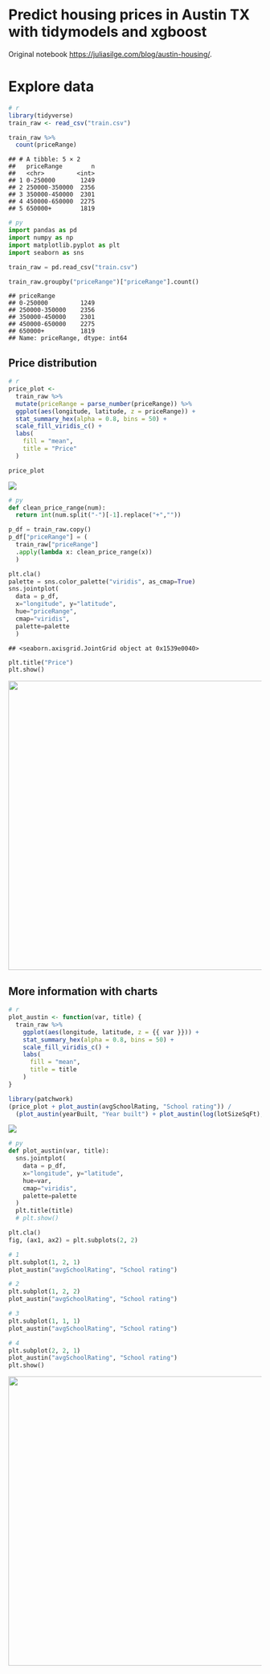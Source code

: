 Predict housing prices in Austin TX with tidymodels and xgboost
================

Original notebook <https://juliasilge.com/blog/austin-housing/>.

# Explore data

``` r
# r
library(tidyverse)
train_raw <- read_csv("train.csv")

train_raw %>%
  count(priceRange)
```

    ## # A tibble: 5 × 2
    ##   priceRange        n
    ##   <chr>         <int>
    ## 1 0-250000       1249
    ## 2 250000-350000  2356
    ## 3 350000-450000  2301
    ## 4 450000-650000  2275
    ## 5 650000+        1819

``` python
# py
import pandas as pd
import numpy as np
import matplotlib.pyplot as plt
import seaborn as sns

train_raw = pd.read_csv("train.csv")

train_raw.groupby("priceRange")["priceRange"].count()
```

    ## priceRange
    ## 0-250000         1249
    ## 250000-350000    2356
    ## 350000-450000    2301
    ## 450000-650000    2275
    ## 650000+          1819
    ## Name: priceRange, dtype: int64

## Price distribution

``` r
# r
price_plot <-
  train_raw %>%
  mutate(priceRange = parse_number(priceRange)) %>%
  ggplot(aes(longitude, latitude, z = priceRange)) +
  stat_summary_hex(alpha = 0.8, bins = 50) +
  scale_fill_viridis_c() +
  labs(
    fill = "mean",
    title = "Price"
  )

price_plot
```

![](housing-prices-austin-tx_files/figure-gfm/unnamed-chunk-3-1.png)<!-- -->

``` python
# py
def clean_price_range(num): 
  return int(num.split("-")[-1].replace("+",""))

p_df = train_raw.copy()
p_df["priceRange"] = (
  train_raw["priceRange"]
  .apply(lambda x: clean_price_range(x))
  )

plt.cla()
palette = sns.color_palette("viridis", as_cmap=True)
sns.jointplot(
  data = p_df, 
  x="longitude", y="latitude", 
  hue="priceRange",
  cmap="viridis",
  palette=palette
  )
```

    ## <seaborn.axisgrid.JointGrid object at 0x1539e0040>

``` python
plt.title("Price")
plt.show()
```

<img src="housing-prices-austin-tx_files/figure-gfm/unnamed-chunk-4-1.png" width="576" />

## More information with charts

``` r
# r
plot_austin <- function(var, title) {
  train_raw %>%
    ggplot(aes(longitude, latitude, z = {{ var }})) +
    stat_summary_hex(alpha = 0.8, bins = 50) +
    scale_fill_viridis_c() +
    labs(
      fill = "mean",
      title = title
    )
}

library(patchwork)
(price_plot + plot_austin(avgSchoolRating, "School rating")) /
  (plot_austin(yearBuilt, "Year built") + plot_austin(log(lotSizeSqFt), "Lot size (log)"))
```

![](housing-prices-austin-tx_files/figure-gfm/unnamed-chunk-5-3.png)<!-- -->

``` python
# py
def plot_austin(var, title): 
  sns.jointplot(
    data = p_df, 
    x="longitude", y="latitude", 
    hue=var,
    cmap="viridis",
    palette=palette
  )
  plt.title(title)
  # plt.show()

plt.cla()
fig, (ax1, ax2) = plt.subplots(2, 2)

# 1
plt.subplot(1, 2, 1)
plot_austin("avgSchoolRating", "School rating")

# 2
plt.subplot(1, 2, 2)
plot_austin("avgSchoolRating", "School rating")

# 3
plt.subplot(1, 1, 1)
plot_austin("avgSchoolRating", "School rating")

# 4
plt.subplot(2, 2, 1)
plot_austin("avgSchoolRating", "School rating")
plt.show()
```

<img src="housing-prices-austin-tx_files/figure-gfm/unnamed-chunk-6-1.png" width="576" />
